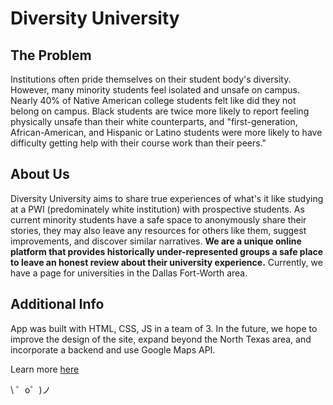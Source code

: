 Diversity University
=================

## The Problem 
Institutions often pride themselves on their student body's diversity. However, many minority students feel isolated and unsafe on campus. Nearly 40% of Native American college students felt like did they not belong on campus. Black students are twice more likely to report feeling physically unsafe than their white counterparts, and "first-generation, African-American, and Hispanic or Latino students were more likely to have difficulty getting help with their course work than their peers." 

## About Us
Diversity University aims to share true experiences of what's it like studying at a PWI (predominately white institution) with prospective students. As current minority students have a safe space to anonymously share their stories, they may also leave any resources for others like them, suggest improvements, and discover similar narratives. **We are a unique online platform that provides historically under-represented groups a safe place to leave an honest review about their university experience.** Currently, we have a page for universities in the Dallas Fort-Worth area. 

## Additional Info
App was built with HTML, CSS, JS in a team of 3. In the future, we hope to improve the design of the site, expand beyond the North Texas area, and incorporate a backend and use Google Maps API.

Learn more [here](https://diversityuniversity.glitch.me/)


\ ゜o゜)ノ
